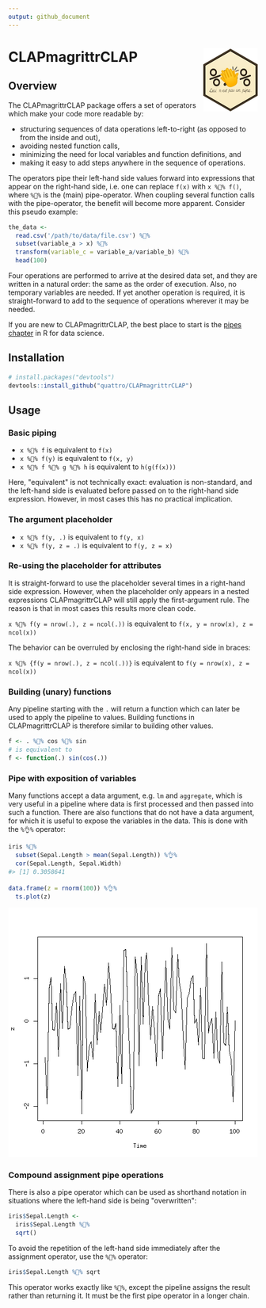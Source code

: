 ```yaml
---
output: github_document
---
```


<!-- README.md is generated from README.Rmd. Please edit that file -->



# CLAPmagrittrCLAP <img src="man/figures/logo.png" align="right" />


## Overview

The CLAPmagrittrCLAP package offers a set of operators which make your code more
readable by:

* structuring sequences of data operations left-to-right (as opposed to
  from the inside and out),
* avoiding nested function calls,
* minimizing the need for local variables and function definitions, and
* making it easy to add steps anywhere in the sequence of operations.

The operators pipe their left-hand side values forward into expressions that
appear on the right-hand side, i.e. one can replace `f(x)` with
`x %👏% f()`, where `%👏%` is the (main) pipe-operator. When coupling
several function calls with the pipe-operator, the benefit will become
more apparent. Consider this pseudo example:


```r
the_data <-
  read.csv('/path/to/data/file.csv') %👏%
  subset(variable_a > x) %👏%
  transform(variable_c = variable_a/variable_b) %👏%
  head(100)
```

Four operations are performed to arrive at the desired data set, and they
are written in a natural order: the same as the order of execution. Also, no
temporary variables are needed. If yet another operation is required, it is
straight-forward to add to the sequence of operations wherever it may be needed.

If you are new to CLAPmagrittrCLAP, the best place to start is the
[pipes chapter](http://r4ds.had.co.nz/pipes.html) in R for data science.

## Installation


```r
# install.packages("devtools")
devtools::install_github("quattro/CLAPmagrittrCLAP")
```

## Usage

### Basic piping

* `x %👏% f` is equivalent to `f(x)`
* `x %👏% f(y)` is equivalent to `f(x, y)`
* `x %👏% f %👏% g %👏% h` is equivalent to `h(g(f(x)))`

Here, "equivalent" is not technically exact: evaluation is non-standard,
and the left-hand side is evaluated before passed on to the right-hand side
expression. However, in most cases this has no practical implication.

### The argument placeholder

* `x %👏% f(y, .)` is equivalent to `f(y, x)`
* `x %👏% f(y, z = .)` is equivalent to `f(y, z = x)`

### Re-using the placeholder for attributes

It is straight-forward to use the placeholder several times
in a right-hand side expression. However, when the placeholder
only appears in a nested expressions CLAPmagrittrCLAP will still apply
the first-argument rule. The reason is that in most cases this
results more clean code.

`x %👏% f(y = nrow(.), z = ncol(.))` is equivalent to
   `f(x, y = nrow(x), z = ncol(x))`

The behavior can be
overruled by enclosing the right-hand side in braces:

`x %👏% {f(y = nrow(.), z = ncol(.))}` is equivalent to
   `f(y = nrow(x), z = ncol(x))`

### Building (unary) functions

Any pipeline starting with the `.` will return a function which can later
be used to apply the pipeline to values. Building functions in CLAPmagrittrCLAP
is therefore similar to building other values.


```r
f <- . %👏% cos %👏% sin
# is equivalent to
f <- function(.) sin(cos(.))
```

### Pipe with exposition of variables

Many functions accept a data argument, e.g. `lm` and `aggregate`, which
is very useful in a pipeline where data is first processed and then passed
into such a function. There are also functions that do not have a data
argument, for which it is useful to expose the variables in the data.
This is done with the `%👌%` operator:


```r
iris %👏%
  subset(Sepal.Length > mean(Sepal.Length)) %👌%
  cor(Sepal.Length, Sepal.Width)
#> [1] 0.3058641

data.frame(z = rnorm(100)) %👌%
  ts.plot(z)
```

![plot of chunk exposition](man/figures/exposition-1.png)

### Compound assignment pipe operations

There is also a pipe operator which can be used as shorthand notation
in situations where the left-hand side is being "overwritten":


```r
iris$Sepal.Length <-
  iris$Sepal.Length %👏%
  sqrt()
```

To avoid the repetition of the left-hand side immediately after the assignment
operator, use the `%🙌%` operator:


```r
iris$Sepal.Length %🙌% sqrt
```

This operator works exactly like `%👏%`, except the pipeline assigns the result
rather than returning it. It must be the first pipe operator in a longer chain.
